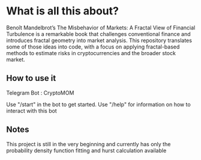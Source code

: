 # What is all this about?

Benoît Mandelbrot’s The Misbehavior of Markets: A Fractal View of Financial Turbulence is a remarkable book that challenges conventional finance and introduces fractal geometry into market analysis. This repository translates some of those ideas into code, with a focus on applying fractal-based methods to estimate risks in cryptocurrencies and the broader stock market.


## How to use it

Telegram Bot : CryptoMOM

Use "/start" in the bot to get started.
Use "/help" for information on how to interact with this bot


## Notes

This project is still in the very beginning and currently has only the probability density function fitting and hurst calculation available

